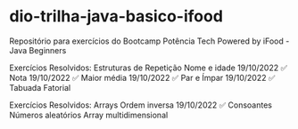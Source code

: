 # dio-trilha-java-basico-ifood
Repositório para exercícios do Bootcamp Potência Tech Powered by iFood - Java Beginners

Exercícios Resolvidos: Estruturas de Repetição
Nome e idade 19/10/2022 ✅
Nota 19/10/2022 ✅
Maior média 19/10/2022 ✅
Par e Ímpar 19/10/2022 ✅
Tabuada 
Fatorial

Exercícios Resolvidos: Arrays
Ordem inversa 19/10/2022 ✅
Consoantes
Números aleatórios 
Array multidimensional